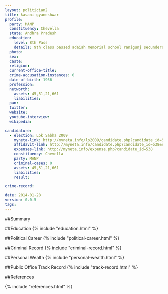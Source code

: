 ```yaml
---
layout: politician2
title: kasani gyaneshwar
profile: 
  party: MANP
  constituency: Chevella
  state: Andhra Pradesh
  education: 
    level: 8th Pass
    details: 9th class passed adaiah memorial school ranigunj secunderabad
  photo: 
  sex: 
  caste: 
  religion: 
  current-office-title: 
  crime-accusation-instances: 0
  date-of-birth: 1956
  profession: 
  networth: 
    assets: 45,51,21,661
    liabilities: 
  pan: 
  twitter: 
  website: 
  youtube-interview: 
  wikipedia: 

candidature: 
  - election: Lok Sabha 2009
    myneta-link: http://myneta.info/ls2009/candidate.php?candidate_id=538
    affidavit-link: http://myneta.info/candidate.php?candidate_id=538&scan=original
    expenses-link: http://myneta.info/expense.php?candidate_id=538
    constituency: Chevella 
    party: MANP
    criminal-cases: 0
    assets: 45,51,21,661
    liabilities: 
    result:  

crime-record: 

date: 2014-01-28
version: 0.0.5
tags: 
---
```

##Summary


##Education
{% include "education.html" %}


##Political Career
{% include "political-career.html" %}


##Criminal Record
{% include "criminal-record.html" %}


##Personal Wealth
{% include "personal-wealth.html" %}


##Public Office Track Record
{% include "track-record.html" %}


##References


{% include "references.html" %}